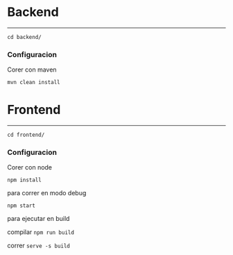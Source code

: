 # Backend
------------

``cd backend/``

### Configuracion
Corer  con maven

``mvn clean install``


# Frontend
------------

``cd frontend/``

### Configuracion

Corer  con node

``npm install``

para correr en modo debug

``npm start``

para ejecutar en build

compilar
``npm run build``

correr
``serve -s build``

